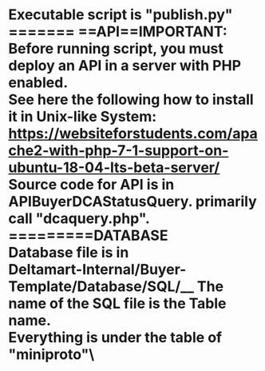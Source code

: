 Executable script is "publish.py"<br/>
======= ==API==IMPORTANT: <br/>
Before running script, you must deploy an API in a server with PHP enabled.\
See here the following how to install it in Unix-like System:\
https://websiteforstudents.com/apache2-with-php-7-1-support-on-ubuntu-18-04-lts-beta-server/ \
Source code for API is in APIBuyerDCAStatusQuery. primarily call "dcaquery.php".\
=========DATABASE<br/>
Database file is in <br/>
Deltamart-Internal/Buyer-Template/Database/SQL/__
The name of the SQL file is the Table name.\
Everything is under the table of "miniproto"\
==========
